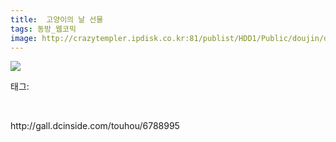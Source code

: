 ```yaml
---
title:  고양이의 날 선물
tags: 동방_웹코믹
image: http://crazytempler.ipdisk.co.kr:81/publist/HDD1/Public/doujin/dcinside/6788995/001.jpg
---
```

<img src="http://crazytempler.ipdisk.co.kr:81/publist/HDD1/Public/doujin/ruliweb/6788995/001.jpg">
<div class="tagTrail">
<p>태그: </p>
<ul>
</ul>
</div><br/>
<p class="reference">http://gall.dcinside.com/touhou/6788995</p>